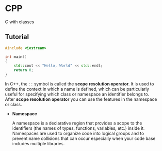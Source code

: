 # CPP
C with classes

## Tutorial

```c++
#include <iostream>

int main() 
{
	std::cout << "Hello, World" << std::endl;
	return 0;
}
```

In C++, the `::` symbol is called the **scope resolution operator**. It is used to define the context in which a name is defined, which can be particularly useful for specifying which class or namespace an identifier belongs to. After **scope resolution operator** you can use the features in the namespace or class.

* **Namespace**

  A namespace is a declarative region that provides a scope to the identifiers (the names of types, functions, variables, etc.) inside it. Namespaces are used to organize code into logical groups and to prevent name collisions that can occur especially when your code base includes multiple libraries.
